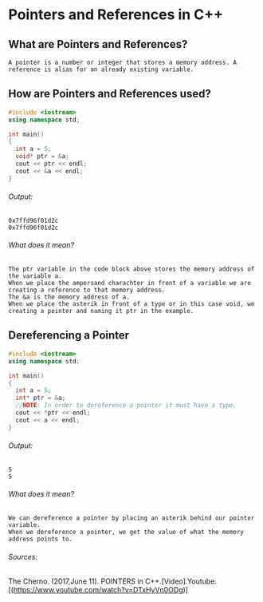# Pointers and References in C++
## What are Pointers and References?
```  
A pointer is a number or integer that stores a memory address. A reference is alias for an already existing variable.
```
## How are Pointers and References used?
```C++
#include <iostream>
using namespace std;

int main()
{
  int a = 5;
  void* ptr = &a;
  cout << ptr << endl;
  cout << &a << endl;
}
```
###### Output:
```
0x7ffd96f01d2c
0x7ffd96f01d2c
```
###### What does it mean?
```
The ptr variable in the code block above stores the memory address of the variable a.
When we place the ampersand charachter in front of a variable we are creating a reference to that memory address.
The &a is the memory address of a. 
When we place the asterik in front of a type or in this case void, we creating a pointer and naming it ptr in the example.
```
## Dereferencing a Pointer
```C++
#include <iostream>
using namespace std;

int main()
{
  int a = 5;
  int* ptr = &a;
  //NOTE: In order to dereference a pointer it must have a type.
  cout << *ptr << endl;
  cout << a << endl;
}
```
###### Output:
```
5
5
```
###### What does it mean?
```
We can dereference a pointer by placing an asterik behind our pointer variable.
When we dereference a pointer, we get the value of what the memory address points to.
```
###### Sources:

The Cherno. (2017,June 11). POINTERS in C++.[Video].Youtube.
[(https://www.youtube.com/watch?v=DTxHyVn0ODg)]
